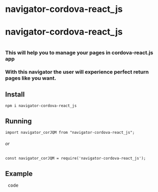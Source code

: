 # navigator-cordova-react_js
<h1>navigator-cordova-react_js<h1>

<h3>This will help you to manage your pages in cordova-react.js app</h3>
<h3>With this navigator the user will experience perfect return pages like you want.</h3>

<h2>Install</h2>
<pre>
<code>npm i navigator-cordova-react_js</code>
</pre>

<h2>Running</h2>
<pre><code>import navigator_corJQM from "navigator-cordova-react_js";</code></pre>
 <h6>or</h6>
 <pre><code>const navigator_corJQM = require('navigator-cordova-react_js');</code></pre>
<p></p>
<h2>Example</h2>
 <pre>
 code
</pre>

